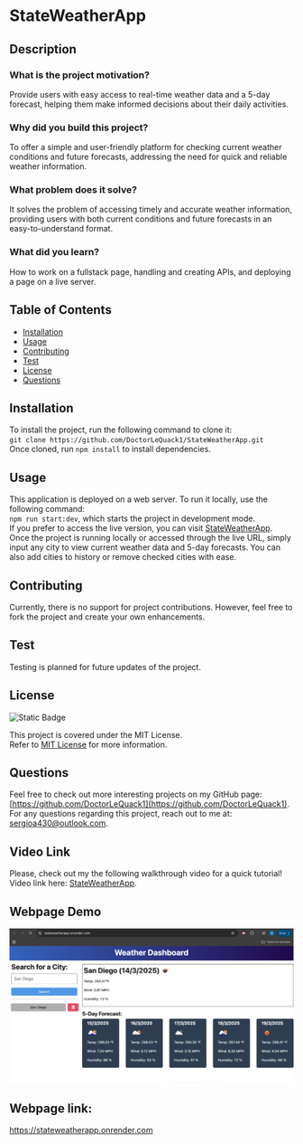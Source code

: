 # StateWeatherApp

## Description

### What is the project motivation?  
Provide users with easy access to real-time weather data and a 5-day forecast, helping them make informed decisions about their daily activities.

### Why did you build this project?  
To offer a simple and user-friendly platform for checking current weather conditions and future forecasts, addressing the need for quick and reliable weather information.

### What problem does it solve?  
It solves the problem of accessing timely and accurate weather information, providing users with both current conditions and future forecasts in an easy-to-understand format.

### What did you learn?  
How to work on a fullstack page, handling and creating APIs, and deploying a page on a live server.

## Table of Contents
- [Installation](#installation)
- [Usage](#usage)
- [Contributing](#contributing)
- [Test](#test)
- [License](#license)
- [Questions](#questions)

## Installation
To install the project, run the following command to clone it:  
`git clone https://github.com/DoctorLeQuack1/StateWeatherApp.git`  
Once cloned, run `npm install` to install dependencies.

## Usage
This application is deployed on a web server. To run it locally, use the following command:  
`npm run start:dev`, which starts the project in development mode.  
If you prefer to access the live version, you can visit [StateWeatherApp](https://stateweatherapp.onrender.com/).  
Once the project is running locally or accessed through the live URL, simply input any city to view current weather data and 5-day forecasts. You can also add cities to history or remove checked cities with ease.

## Contributing
Currently, there is no support for project contributions. However, feel free to fork the project and create your own enhancements.

## Test
Testing is planned for future updates of the project.

## License
![Static Badge](https://img.shields.io/badge/MIT-Licence-blue)

This project is covered under the MIT License.  
Refer to [MIT License](https://opensource.org/licenses/MIT) for more information.

## Questions
Feel free to check out more interesting projects on my GitHub page: [https://github.com/DoctorLeQuack1](https://github.com/DoctorLeQuack1).  
For any questions regarding this project, reach out to me at: [sergioa430@outlook.com](mailto:sergioa430@outlook.com).

## Video Link
Please, check out my the following walkthrough video for a quick tutorial!
Video link here: [StateWeatherApp](https://www.youtube.com/watch?v=jC-mr9yjWZs).

## Webpage Demo
![img.png](img.png)

## Webpage link:
https://stateweatherapp.onrender.com
